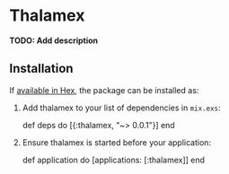 # Thalamex

**TODO: Add description**

## Installation

If [available in Hex](https://hex.pm/docs/publish), the package can be installed as:

  1. Add thalamex to your list of dependencies in `mix.exs`:

        def deps do
          [{:thalamex, "~> 0.0.1"}]
        end

  2. Ensure thalamex is started before your application:

        def application do
          [applications: [:thalamex]]
        end
